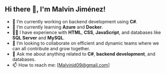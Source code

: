 ## Hi there 👋, I'm Malvin Jiménez!

- 🔭 I’m currently working on backend development using **C#**.
- 🌱 I’m currently learning **Azure** and **Docker**.
- 👨‍💻 I have experience with **HTML**, **CSS**, **JavaScript**, and databases like **SQL Server** and **MySQL**.
- 👯 I’m looking to collaborate on efficient and dynamic teams where we can all contribute and grow together.
- 💬 Ask me about anything related to **C#**, **backend development**, and databases.
- 📫 How to reach me: [Malvinjd09@gmail.com]

